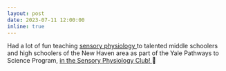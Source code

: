 ```yaml
---
layout: post
date: 2023-07-11 12:00:00
inline: true
---
```


Had a lot of fun teaching <a href="https://bpb-us-w2.wpmucdn.com/campuspress.yale.edu/dist/1/443/files/2023/08/2023-07-10_2.jpg"> sensory physiology </a> to talented middle schoolers and high schoolers of the New Haven area as part of the Yale Pathways to Science Program, <a href="https://bpb-us-w2.wpmucdn.com/campuspress.yale.edu/dist/1/443/files/2023/08/2023-07-10-logo.png"> in the Sensory Physiology Club! </a>  :book:
